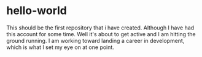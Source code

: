 # hello-world
This should be the first repository that i have created.  Although I have had this account for some time.  Well it's about to get active and I am hitting the ground running.  I am working toward landing a career in development, which is what I set my eye on at one point.   
